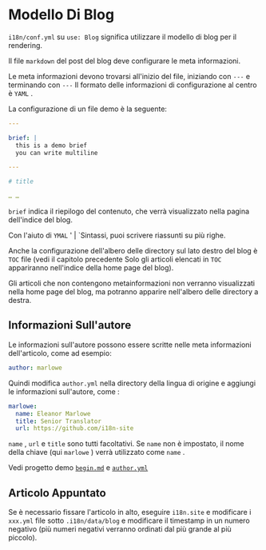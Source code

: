 # Modello Di Blog

`i18n/conf.yml` su `use: Blog` significa utilizzare il modello di blog per il rendering.

Il file `markdown` del post del blog deve configurare le meta informazioni.

Le meta informazioni devono trovarsi all'inizio del file, iniziando con `---` e terminando con `---` Il formato delle informazioni di configurazione al centro è `YAML` .

La configurazione di un file demo è la seguente:

```yml
---

brief: |
  this is a demo brief
  you can write multiline

---

# title

… …
```

`brief` indica il riepilogo del contenuto, che verrà visualizzato nella pagina dell'indice del blog.

Con l'aiuto di `YMAL` ' | `Sintassi, puoi scrivere riassunti su più righe.

Anche la configurazione dell'albero delle directory sul lato destro del blog è `TOC` file (vedi il capitolo precedente Solo gli articoli elencati in `TOC` appariranno nell'indice della home page del blog).

Gli articoli che non contengono metainformazioni non verranno visualizzati nella home page del blog, ma potranno apparire nell'albero delle directory a destra.

## Informazioni Sull'autore

Le informazioni sull'autore possono essere scritte nelle meta informazioni dell'articolo, come ad esempio:

```yml
author: marlowe
```

Quindi modifica `author.yml` nella directory della lingua di origine e aggiungi le informazioni sull'autore, come :

```yml
marlowe:
  name: Eleanor Marlowe
  title: Senior Translator
  url: https://github.com/i18n-site
```

`name` , `url` e `title` sono tutti facoltativi. Se `name` non è impostato, il nome della chiave (qui `marlowe` ) verrà utilizzato come `name` .

Vedi progetto demo [`begin.md`](https://github.com/i18n-site/demo.i18n.site/blob/main/en/blog/news/begin.md?plain=1) e [`author.yml`](https://github.com/i18n-site/demo.i18n.site/blob/main/en/author.yml)

## Articolo Appuntato

Se è necessario fissare l'articolo in alto, eseguire `i18n.site` e modificare i `xxx.yml` file sotto `.i18n/data/blog` e modificare il timestamp in un numero negativo (più numeri negativi verranno ordinati dal più grande al più piccolo).